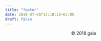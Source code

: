 ```yaml
---
title: "footer"
date: 2018-07-06T13:18:22+02:00
draft: false
---
```


<p align="center">© 2018 gaia</p>